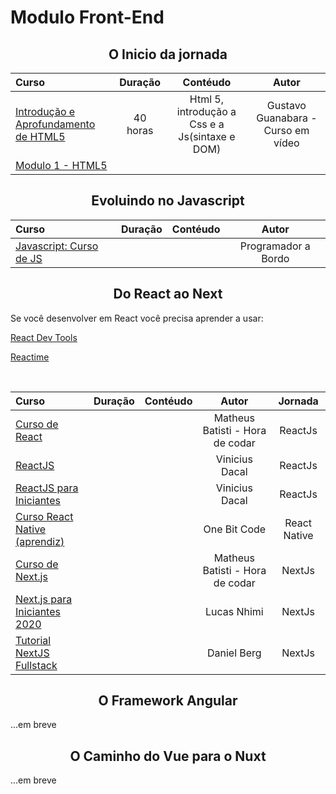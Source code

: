 # **Modulo Front-End** #

<h2 align="center">O Inicio da jornada</h2>

| Curso | Duração | Contéudo | Autor |
|:------|:-------:|:--------:|:-----:|
| [Introdução e Aprofundamento de HTML5](https://youtube.com/playlist?list=PLHz_AreHm4dlAnJ_jJtV29RFxnPHDuk9o) |40 horas| Html 5, introdução a Css e a Js(sintaxe e DOM)| Gustavo Guanabara - Curso em vídeo | HTML5
| [Modulo 1 - HTML5](https://youtube.com/playlist?list=PLHz_AreHm4dkZ9-atkcmcBaMZdmLHft8n)|   |   |   | HTML5

<h2 align="center">Evoluindo no Javascript</h2>

| Curso | Duração | Contéudo | Autor |
|:------|:-------:|:--------:|:-----:|
| [Javascript: Curso de JS](https://youtube.com/playlist?list=PLbA-jMwv0cuWbas947cygrzfzHIc7esmp) | | | Programador a Bordo | Javascript Basico

<h2 align="center">Do React ao Next</h2>

Se você desenvolver em React você precisa aprender a usar:

[React Dev Tools](https://chrome.google.com/webstore/detail/react-developer-tools/fmkadmapgofadopljbjfkapdkoienihi?hl=pt-br)

[Reactime](https://chrome.google.com/webstore/detail/reactime/cgibknllccemdnfhfpmjhffpjfeidjga?hl=pt-br)

<br/>

| Curso | Duração | Contéudo | Autor | Jornada |
|:------|:-------:|:--------:|:-----:|:-------:|
| [Curso de React](https://youtube.com/playlist?list=PLnDvRpP8BneyVA0SZ2okm-QBojomniQVO)| | | Matheus Batisti - Hora de codar | ReactJs
| [ReactJS](https://youtube.com/playlist?list=PLv2oOZboUtKO4_YN4T2CP9-fUKM0yozKg)| | | Vinicius Dacal  | ReactJs
| [ReactJS para Iniciantes](https://www.youtube.com/playlist?list=PLv2oOZboUtKMMszyFDrMz-cVs4pKqDssM) | | | Vinicius Dacal  | ReactJs
| [Curso React Native (aprendiz)](https://youtube.com/playlist?list=PLdDT8if5attEd4sRnZBIkNihR-_tE612_) | | | One Bit Code  | React Native
| [Curso de Next.js](https://www.youtube.com/playlist?list=PLnDvRpP8BnezfJcfiClWskFOLODeqI_Ft) | | | Matheus Batisti - Hora de codar | NextJs
| [Next.js para Iniciantes 2020](https://youtube.com/playlist?list=PLkFMdTTdI9c2js2bPRUhChVA0jdI-358s) | | | Lucas Nhimi | NextJs
| [Tutorial NextJS Fullstack](https://www.youtube.com/watch?v=MeYibJFi7p0&list=PLbV6TI03ZWYVxGBKyYJf_Qy6d4saMbCq3&ab_channel=DanielBerg) | | | Daniel Berg | NextJs

<h2 align="center">O Framework Angular</h2>
...em breve

<h2 align="center">O Caminho do Vue para o Nuxt</h2>
...em breve
